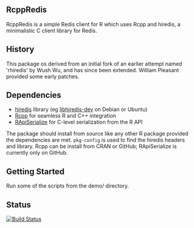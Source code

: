 ## RcppRedis

RcppRedis is a simple Redis client for R which uses Rcpp and hiredis, a
minimalistic C client library for Redis.

## History

This package os derived from an initial fork of an earlier attempt named
'rhiredis' by Wush Wu, and has since been extended. William Pleasant provided
some early patches.

## Dependencies

- [hiredis](https://github.com/redis/hiredis) library (eg [libhiredis-dev](https://packages.debian.org/sid/libhiredis-dev) on Debian or Ubuntu)
- [Rcpp](https://github.com/RcppCore/Rcpp) for seamless R and C++ integration
- [RApiSerialize](https://github.com/eddelbuettel/rapiserialize) for C-level serialization from the R API

The package should install from source like any other R package provided the
dependencies are met. `pkg-config` is used to find the hiredis headers and
library. Rcpp can be install from CRAN or GitHub; RApiSerialize is currently only on GitHub.

## Getting Started

Run some of the scripts from the demo/ directory.

## Status

[![Build Status](https://travis-ci.org/eddelbuettel/rcppredis.png)](https://travis-ci.org/eddelbuettel/rcppredis)
